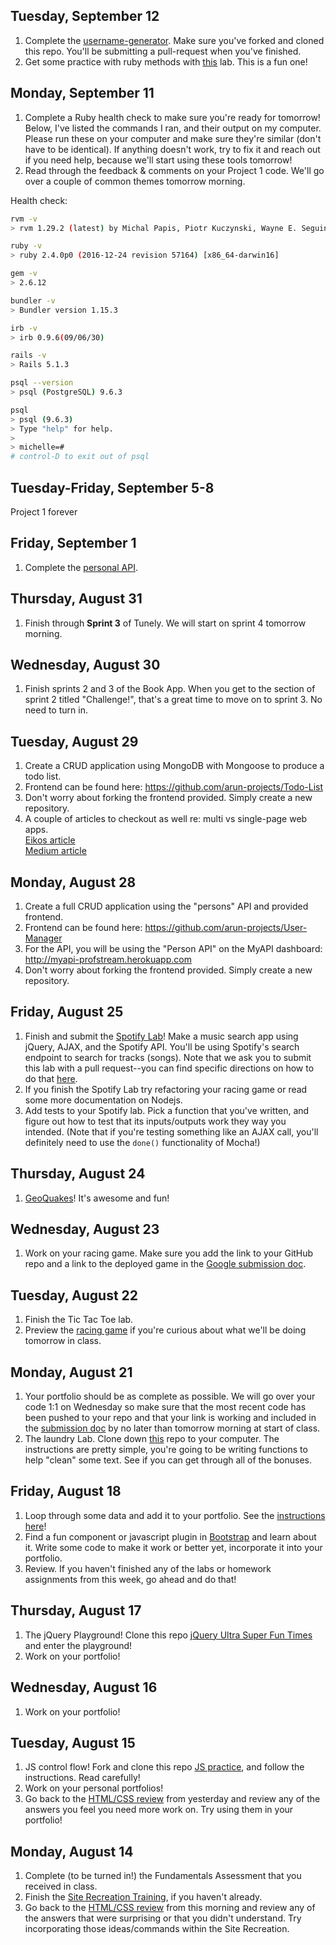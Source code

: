 ## Tuesday, September 12
1. Complete the [username-generator](https://github.com/SF-WDI-LABS/username-generator). Make sure you've forked and cloned this repo. You'll be submitting a pull-request when you've finished.
2. Get some practice with ruby methods with [this](https://github.com/SF-WDI-LABS/ruby-method-drills) lab. This is a fun one!

## Monday, September 11
1. Complete a Ruby health check to make sure you're ready for tomorrow! Below, I've listed the commands I ran, and their output on my computer. Please run these on your computer and make sure they're similar (don't have to be identical). If anything doesn't work, try to fix it and reach out if you need help, because we'll start using these tools tomorrow!
2. Read through the feedback & comments on your Project 1 code. We'll go over a couple of common themes tomorrow morning.

Health check:
```bash
rvm -v
> rvm 1.29.2 (latest) by Michal Papis, Piotr Kuczynski, Wayne E. Seguin [https://rvm.io/]

ruby -v
> ruby 2.4.0p0 (2016-12-24 revision 57164) [x86_64-darwin16]

gem -v
> 2.6.12

bundler -v
> Bundler version 1.15.3

irb -v
> irb 0.9.6(09/06/30)

rails -v
> Rails 5.1.3

psql --version
> psql (PostgreSQL) 9.6.3

psql
> psql (9.6.3)
> Type "help" for help.
>
> michelle=#
# control-D to exit out of psql
```

## Tuesday-Friday, September 5-8
Project 1 forever

## Friday, September 1
1. Complete the [personal API](https://github.com/SF-WDI-LABS/express-personal-api).

## Thursday, August 31
1. Finish through **Sprint 3** of Tunely. We will start on sprint 4 tomorrow morning.

## Wednesday, August 30
1. Finish sprints 2 and 3 of the Book App. When you get to the section of sprint 2 titled "Challenge!", that's a great time to move on to sprint 3. No need to turn in.

## Tuesday, August 29
1. Create a CRUD application using MongoDB with Mongoose to produce a todo list.
2. Frontend can be found here: https://github.com/arun-projects/Todo-List
3. Don't worry about forking the frontend provided. Simply create a new repository.
4. A couple of articles to checkout as well re: multi vs single-page web apps.<br>
[Eikos article](http://www.eikospartners.com/blog/multi-page-web-applications-vs.-single-page-web-applications)<br>
[Medium article](https://medium.com/@NeotericEU/single-page-application-vs-multiple-page-application-2591588efe58)

## Monday, August 28
1. Create a full CRUD application using the "persons" API and provided frontend.
2. Frontend can be found here: https://github.com/arun-projects/User-Manager
3. For the API, you will be using the "Person API" on the MyAPI dashboard: http://myapi-profstream.herokuapp.com
4. Don't worry about forking the frontend provided. Simply create a new repository.

## Friday, August 25
1. Finish and submit the [Spotify Lab](https://github.com/SF-WDI-LABS/spotify-search-lab)! Make a music search app using jQuery, AJAX, and the Spotify API. You'll be using Spotify's search endpoint to search for tracks (songs). Note that we ask you to submit this lab with a pull request--you can find specific directions on how to do that [here](https://github.com/SF-WDI-LABS/shared_modules/blob/master/how-to/submit-homework.md).
2. If you finish the Spotify Lab try refactoring your racing game or read some more documentation on Nodejs.
3. Add tests to your Spotify lab. Pick a function that you've written, and figure out how to test that its inputs/outputs work they way you intended. (Note that if you're testing something like an AJAX call, you'll definitely need to use the `done()` functionality of Mocha!)

## Thursday, August 24
1. [GeoQuakes](https://github.com/SF-WDI-LABS/geoquakes)! It's awesome and fun!

## Wednesday, August 23
1. Work on your racing game. Make sure you add the link to your GitHub repo and a link to the deployed game in the [Google submission doc](https://docs.google.com/spreadsheets/d/1lmN_MfcIDgZsP5_2Tf9JJbpsW4vhxYmM00rImfgVSbk/edit#gid=331364090).

## Tuesday, August 22
1. Finish the Tic Tac Toe lab.
2. Preview the [racing game](https://github.com/sf-wdi-40/project-0) if you're curious about what we'll be doing tomorrow in class.


## Monday, August 21
1. Your portfolio should be as complete as possible. We will go over your code 1:1 on Wednesday so make sure that the most recent code has been pushed to your repo and that your link is working and included in the [submission doc](https://docs.google.com/spreadsheets/d/1lmN_MfcIDgZsP5_2Tf9JJbpsW4vhxYmM00rImfgVSbk/edit#gid=1389500000) by no later than tomorrow morning at start of class.
2. The laundry Lab. Clone down [this](https://github.com/SF-WDI-LABS/laundry-lab) repo to your computer. The instructions are pretty simple, you're going to be writing functions to help "clean" some text. See if you can get through all of the bonuses.

## Friday, August 18
1. Loop through some data and add it to your portfolio. See the [instructions here](https://github.com/SF-WDI-LABS/personal-portfolio/blob/master/part-2.md)!
2. Find a fun component or javascript plugin in [Bootstrap](https://getbootstrap.com/docs/4.0/getting-started/introduction/) and learn about it. Write some code to make it work or better yet, incorporate it into your portfolio.
3. Review. If you haven't finished any of the labs or homework assignments from this week, go ahead and do that!

## Thursday, August 17
1. The jQuery Playground! Clone this repo [jQuery Ultra Super Fun Times](https://github.com/SF-WDI-LABS/jquery-playground-lab) and enter the playground!
2. Work on your portfolio!

## Wednesday, August 16
1. Work on your portfolio!


## Tuesday, August 15
1. JS control flow! Fork and clone this repo [JS practice](https://github.com/SF-WDI-LABS/js-control-flow-training), and follow the instructions. Read carefully!
2. Work on your personal portfolios!
3. Go back to the [HTML/CSS review](https://docs.google.com/document/d/1KyKeZrdqM40FXD-dSgky5FhtaX8ckyakOIJBCkaSZWg/edit) from yesterday and review any of the answers you feel you need more work on. Try using them in your portfolio!

## Monday, August 14
1. Complete (to be turned in!) the Fundamentals Assessment that you received in class.
2. Finish the [Site Recreation Training](https://github.com/SF-WDI-LABS/site-recreation), if you haven't already.
3. Go back to the [HTML/CSS review](https://docs.google.com/document/d/1KyKeZrdqM40FXD-dSgky5FhtaX8ckyakOIJBCkaSZWg/edit) from this morning and review any of the answers that were surprising or that you didn't understand. Try incorporating those ideas/commands within the Site Recreation.
